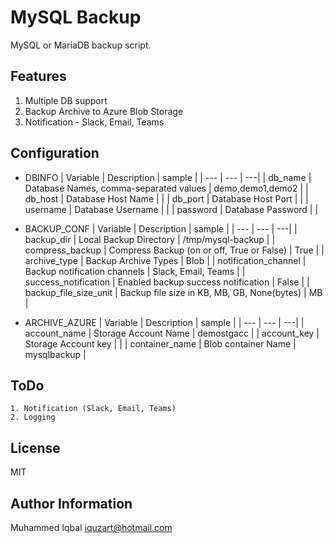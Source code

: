 # MySQL Backup

MySQL or MariaDB backup script.


Features
---------

1. Multiple DB support
2. Backup Archive to Azure Blob Storage
3. Notification - Slack, Email, Teams


Configuration
--------------

-   DBINFO
| Variable | Description | sample |
| --- | --- | ---|
| db_name |  Database Names, comma-separated values | demo,demo1,demo2   |
| db_host |  Database Host Name   |    |
| db_port |  Database Host Port   |    |
| username |  Database Username   |    |
| password |  Database Password   |    |


-   BACKUP_CONF
| Variable | Description | sample |
| --- | --- | ---|
| backup_dir  |  Local Backup Directory   |  /tmp/mysql-backup  |
| compress_backup  | Compress Backup (on or off, True or False)    |  True  |
| archive_type  |  Backup Archive Types    |  Blob  |
| notification_channel  |  Backup notification channels   |  Slack, Email, Teams  |
| success_notification  |  Enabled backup success notification   |  False  |
| backup_file_size_unit  |  Backup file size in KB, MB, GB, None(bytes)   |  MB  |

-   ARCHIVE_AZURE
| Variable | Description | sample |
| --- | --- | ---|
|  account_name   |  Storage Account Name   |  demostgacc  |
|  account_key   |   Storage Account key  |    |
|  container_name   |  Blob container Name   | mysqlbackup   |

ToDo
-----

```
1. Notification (Slack, Email, Teams)
2. Logging
```

License
-------

MIT

Author Information
------------------

Muhammed Iqbal <iquzart@hotmail.com>